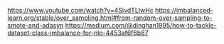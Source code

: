 https://www.youtube.com/watch?v=4SivdTLIwHc
https://imbalanced-learn.org/stable/over_sampling.html#from-random-over-sampling-to-smote-and-adasyn
https://medium.com/@dinghan1995/how-to-tackle-dataset-class-imbalance-for-nlp-4453af6f6b87
